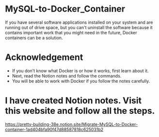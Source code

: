 # MySQL-to-Docker_Container
 If you have several software applications installed on your system and are running out of drive space, but you can't uninstall the software because it contains important work that you might need in the future, Docker containers can be a solution.

# Acknowledgement
- If you don’t know what Docker is or how it works, first learn about it.
- Next, read the Notion notes and follow the commands.
- You will be able to work with Docker if you follow the notes carefully.
 
# I have created Notion notes. Visit this website and follow all the steps.
 https://pretty-building-38e.notion.site/Migrate-MySQL-to-Docker-container-1ad404bfa90f47d88587818c625031b2
